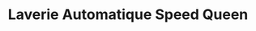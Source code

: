 ---
title: "Laverie Automatique Speed Queen"
url: /lyon/laverie-automatique-speed-queen/
shop: Wäscherei
---